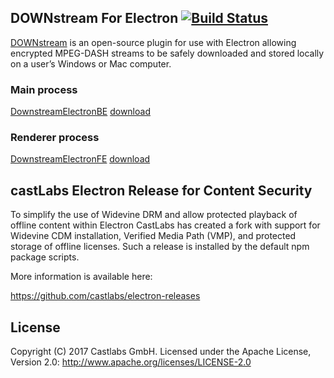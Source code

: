 ## DOWNstream For Electron [![Build Status](https://travis-ci.org/castlabs/downstream_electron.svg?branch=master)](https://travis-ci.org/castlabs/downstream_electron)
 
[DOWNstream](https://github.com/castlabs/downstream_electron) is an open-source plugin for use with Electron allowing encrypted MPEG-DASH streams to be safely downloaded and stored locally on a user’s Windows or Mac computer.

### Main process
  [DownstreamElectronBE](DownstreamElectronBE.html) 
  [download](build/downstream-electron-be.js)

### Renderer process
  [DownstreamElectronFE](DownstreamElectronFE.html) 
  [download](build/downstream-electron-fe.js)


## castLabs Electron Release for Content Security

To simplify the use of Widevine DRM and allow protected playback of offline content within Electron CastLabs has created a fork with support for Widevine CDM installation, Verified Media Path (VMP), and protected storage of offline licenses. 
Such a release is installed by the default npm package scripts.

More information is available here:

https://github.com/castlabs/electron-releases


## License
Copyright (C) 2017 Castlabs GmbH.
Licensed under the Apache License, Version 2.0: http://www.apache.org/licenses/LICENSE-2.0
